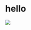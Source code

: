 <h1>hello</h1>
<img src="https://media.tenor.com/images/189d9b6b2df693a2a17152c76c950837/tenor.gif" />
